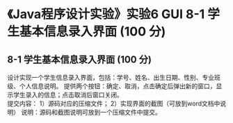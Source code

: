 # 《Java程序设计实验》实验6 GUI 8-1 学生基本信息录入界面 (100 分)
## 8-1 学生基本信息录入界面 (100 分)  
 设计实现一个学生信息录入界面，包括：学号、姓名、出生日期、性别、专业班级、个人信息说明。
 提供两个按钮：确定、取消，点击确定后弹出新的窗口，显示学生录入的信息；点击取消后窗口关闭。  
 提交内容： 
 1）源码对应的压缩文件；
 2）实现界面的截图（可放到word文档中说明） 
 说明：源码和截图说明可放到一个压缩文件中提交。
